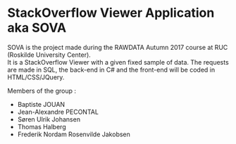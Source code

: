 # StackOverflow Viewer Application aka SOVA

SOVA is the project made during the RAWDATA Autumn 2017 course at RUC (Roskilde University Center).  
It is a StackOverflow Viewer with a given fixed sample of data. The requests are made in SQL, the back-end in C# and the front-end will be coded in HTML/CSS/JQuery.

Members of the group :
  * Baptiste JOUAN
  * Jean-Alexandre PECONTAL
  * Søren Ulrik Johansen
  * Thomas Halberg
  * Frederik Nordam Rosenvilde Jakobsen
